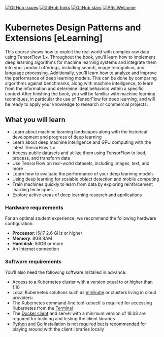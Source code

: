 [![GitHub issues](https://img.shields.io/github/issues/TrainingByPackt/Kubernetes-Design-Patterns-and-Extensions-eLearning.svg)](https://github.com/TrainingByPackt/Kubernetes-Design-Patterns-and-Extensions-eLearning/issues)
[![GitHub forks](https://img.shields.io/github/forks/TrainingByPackt/Kubernetes-Design-Patterns-and-Extensions-eLearning.svg)](https://github.com/TrainingByPackt/Kubernetes-Design-Patterns-and-Extensions-eLearning/network)
[![GitHub stars](https://img.shields.io/github/stars/TrainingByPackt/Kubernetes-Design-Patterns-and-Extensions-eLearning.svg)](https://github.com/TrainingByPackt/Kubernetes-Design-Patterns-and-Extensions-eLearning/stargazers)
[![PRs Welcome](https://img.shields.io/badge/PRs-welcome-brightgreen.svg)](https://github.com/TrainingByPackt/Kubernetes-Design-Patterns-and-Extensions-eLearning/pulls)



# Kubernetes Design Patterns and Extensions [eLearning]
This course shows how  to exploit the real world with complex raw data using TensorFlow 1.x. Throughout the book, you’ll learn how to implement deep learning algorithms for machine learning systems and integrate them into your product offerings, including search, image recognition, and language processing. Additionally, you’ll learn how to analyze and improve the performance of deep learning models. This can be done by comparing algorithms against benchmarks, along with machine intelligence, to learn from the information and determine ideal behaviors within a specific context.After finishing the book, you will be familiar with machine learning techniques, in particular the use of TensorFlow for deep learning, and will be ready to apply your knowledge to research or commercial projects.


## What you will learn
* Learn about machine learning landscapes along with the historical development and progress of deep learning
* Learn about deep machine intelligence and GPU computing with the latest TensorFlow 1.x
* Access public datasets and utilize them using TensorFlow to load, process, and transform data
* Use TensorFlow on real-world datasets, including images, text, and more
* Learn how to evaluate the performance of your deep learning models
* Using deep learning for scalable object detection and mobile computing
* Train machines quickly to learn from data by exploring reinforcement learning techniques
* Explore active areas of deep learning research and applications


### Hardware requirements
For an optimal student experience, we recommend the following hardware configuration:
* **Processor**: i5/i7 2.6 GHz or higher
* **Memory**: 8GB RAM
* **Hard disk**: 50GB or more
* An Internet connection



### Software requirements
You’ll also need the following software installed in advance:
* Access to a Kubernetes cluster with a version equal to or higher than 1.10
* Local Kubernetes solutions such as [minikube](https://github.com/kubernetes/minikube) or clusters living in cloud providers: 
* The Kubernetes command-line tool kubectl is required for accessing Kubernetes from the [Terminal](https://kubernetes.io/docs/tasks/tools/install-kubectl/)
* The [Docker client](https://www.docker.com/get-started) and server with a minimum version of 18.03 are required for building and testing the client libraries
* [Python](https://www.python.org/downloads/) and [Go](https://golang.org/) installation is not required but is recommended for playing around with the client libraries locally





